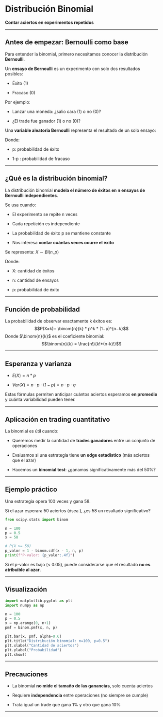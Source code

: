 # Distribución Binomial

**Contar aciertos en experimentos repetidos**

***

## Antes de empezar: Bernoulli como base

Para entender la binomial, primero necesitamos conocer la distribución **Bernoulli**.

Un **ensayo de Bernoulli** es un experimento con solo dos resultados posibles:

* Éxito (1)

* Fracaso (0)

Por ejemplo:

* Lanzar una moneda: ¿salio cara (1) o no (0)?

* ¿El trade fue ganador (1) o no (0)?

Una **variable aleatoria Bernoulli** representa el resultado de un solo ensayo:

Donde:

* p: probabilidad de éxito

* 1-p : probabilidad de fracaso


***

## ¿Qué es la distribución binomial?

La distribución binomial **modela el número de éxitos en n ensayos de Bernoulli independientes**.

Se usa cuando:

* El experimento se repite n veces

* Cada repetición es independiente

* La probabilidad de éxito p se mantiene constante

* Nos interesa **contar cuántas veces ocurre el éxito**

Se representa: $X \sim Bi(n, p)$

Donde:

* X: cantidad de éxitos

* n: cantidad de ensayos

* p: probabilidad de éxito

***

## Función de probabilidad

La probabilidad de observar exactamente k éxitos es:
$$P(X=k)= \binom{n}{k} * p^k * (1−p)^{n−k}$$
Donde $\binom{n}{k}$ es el coeficiente binomial:
$$\binom{n}{k} = \frac{n!}{k!*(n-k)!}$$
***

## Esperanza y varianza

* $E(X) = n * p$

* $Var(X) = n \cdot p \cdot (1 - p) = n \cdot p \cdot q$

Estas fórmulas permiten anticipar cuántos aciertos esperamos **en promedio** y cuánta variabilidad pueden tener.

***

## Aplicación en trading cuantitativo

La binomial es útil cuando:

* Queremos medir la cantidad de **trades ganadores** entre un conjunto de operaciones

* Evaluamos si una estrategia tiene **un edge estadístico** (más aciertos que el azar)

* Hacemos un **binomial test**: ¿ganamos significativamente más del 50%?

***

## Ejemplo práctico

Una estrategia opera 100 veces y gana 58.

Si el azar esperara 50 aciertos (ósea ), ¿es 58 un resultado significativo?

```python
from scipy.stats import binom

n = 100
p = 0.5
x = 58

# P(X >= 58)
p_valor = 1 - binom.cdf(x - 1, n, p)
print(f"P-valor: {p_valor:.4f}")
```

Si el p-valor es bajo (< 0.05), puede considerarse que el resultado **no es atribuible al azar**.

***

## Visualización

```python
import matplotlib.pyplot as plt
import numpy as np

n = 100
p = 0.5
x = np.arange(0, n+1)
pmf = binom.pmf(x, n, p)

plt.bar(x, pmf, alpha=0.6)
plt.title("Distribución binomial: n=100, p=0.5")
plt.xlabel("Cantidad de aciertos")
plt.ylabel("Probabilidad")
plt.show()
```

***

## Precauciones

* La binomial **no mide el tamaño de las ganancias**, solo cuenta aciertos

* Requiere **independencia** entre operaciones (no siempre se cumple)

* Trata igual un trade que gana 1% y otro que gana 10%

***

